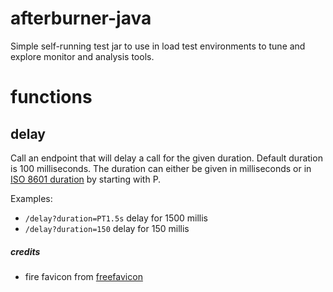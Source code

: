 # afterburner-java
Simple self-running test jar to use in load test environments to tune and explore monitor and analysis tools.

# functions

## delay
Call an endpoint that will delay a call for the given duration. Default duration is 100 milliseconds.
The duration can either be given in milliseconds or in [ISO 8601 duration](https://en.wikipedia.org/wiki/ISO_8601#Durations) by starting with P.

Examples:
* `/delay?duration=PT1.5s` delay for 1500 millis
* `/delay?duration=150` delay for 150 millis

##### credits
* fire favicon from [freefavicon](http://www.freefavicon.com)
